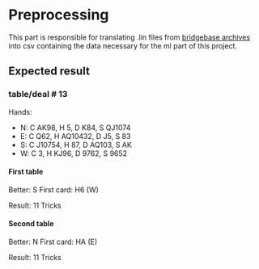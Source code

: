 # Preprocessing

This part is responsible for translating .lin files from [bridgebase archives](https://www.bridgebase.com/vugraph_archives/vugraph_archives.php?v3b=) into csv containing the data necessary for the ml part of this project.

## Expected result

### table/deal \# 13

Hands:

- N: C AK98, H 5, D K84, S QJ1074
- E: C Q62, H AQ10432, D J5, S 83
- S: C J10754, H 87, D AQ103, S AK
- W: C 3, H KJ96, D 9762, S 9652


#### First table

Better: S
First card: H6 (W)

Result: 11 Tricks

#### Second table

Better: N
First card: HA (E)

Result: 11 Tricks
